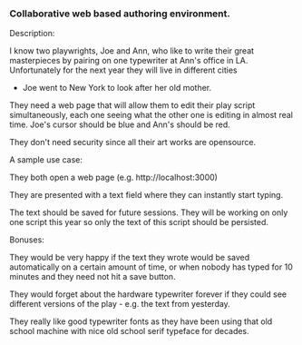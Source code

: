 ### Collaborative web based authoring environment.

Description:

I know two playwrights, Joe and Ann, who like to write their great
masterpieces by pairing on one typewriter at Ann's office in
LA. Unfortunately for the next year they will live in different cities
- Joe went to New York to look after her old mother.

They need a web page that will allow them to edit their play script
simultaneously, each one seeing what the other one is editing in almost
real time. Joe's cursor should be blue and Ann's should be red.

They don't need security since all their art works are opensource.

A sample use case:

They both open a web page (e.g. http://localhost:3000)

They are presented with a text field where they can instantly start
typing.

The text should be saved for future sessions. They will be working on
only one script this year so only the text of this script should be
persisted.

Bonuses:

They would be very happy if the text they wrote would be saved
automatically on a certain amount of time, or when nobody has typed for
10 minutes and they need not hit a save button.

They would forget about the hardware typewriter forever if they could
see different versions of the play - e.g. the text from yesterday.

They really like good typewriter fonts as they have been using that old
school machine with nice old school serif typeface for decades.